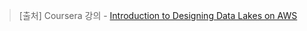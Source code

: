> [출처] Coursera 강의 - [Introduction to Designing Data Lakes on AWS](https://www.coursera.org/learn/introduction-to-designing-data-lakes-in-aws)
